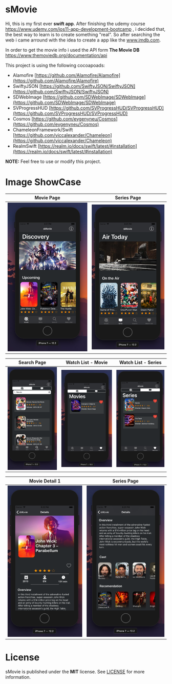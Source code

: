 # sMovie
Hi, this is my first ever **swift app**. After finishing the udemy course https://www.udemy.com/ios11-app-development-bootcamp , i decided that, the best way to learn is to create something "real". So after searching the web i came arround with the 
idea to create a app like the www.imdb.com. 

In order to get the movie info i used the API form **The Movie DB** https://www.themoviedb.org/documentation/api

This project is using the following cocoapoads:

 - Alamofire [https://github.com/Alamofire/Alamofire](https://github.com/Alamofire/Alamofire)
 - SwiftyJSON [https://github.com/SwiftyJSON/SwiftyJSON](https://github.com/SwiftyJSON/SwiftyJSON)
 - SDWebImage [https://github.com/SDWebImage/SDWebImage](https://github.com/SDWebImage/SDWebImage)
 - SVProgressHUD [https://github.com/SVProgressHUD/SVProgressHUD](https://github.com/SVProgressHUD/SVProgressHUD)
 - Cosmos [https://github.com/evgenyneu/Cosmos](https://github.com/evgenyneu/Cosmos)
 - ChameleonFramework/Swift [https://github.com/viccalexander/Chameleon](https://github.com/viccalexander/Chameleon)
 - RealmSwift [https://realm.io/docs/swift/latest/#installation](https://realm.io/docs/swift/latest/#installation)
 
**NOTE:** Feel free to use or modify this project.


# Image ShowCase 

| Movie Page| Series Page |
|--|--|
| ![Movie Main Page](https://github.com/Seeebas/sMovie/blob/master/ShowCase/MoviePage.png?raw=true)|![Serie Main Page](https://github.com/Seeebas/sMovie/blob/master/ShowCase/SeriesPage.png?raw=true) |

| Search Page| Watch List - Movie | Watch List - Series|
|--|--|--|
| ![Search Page](https://github.com/Seeebas/sMovie/blob/master/ShowCase/SearchPage.png?raw=true)|![Movie Like Page](https://github.com/Seeebas/sMovie/blob/master/ShowCase/MovieILike.png?raw=true) |![Series Like Page](https://github.com/Seeebas/sMovie/blob/master/ShowCase/SerieILike.png?raw=true) |

| Movie Detail 1| Series Page |
|--|--|
| ![Movie Detail Page](https://github.com/Seeebas/sMovie/blob/master/ShowCase/MovieDetail1.png?raw=true)|![Movie Detail Page](https://github.com/Seeebas/sMovie/blob/master/ShowCase/MovieDetail2.png?raw=true) |


# License

sMovie is published under the **MIT** license. See [LICENSE](https://opensource.org/licenses/MIT) for more information.

